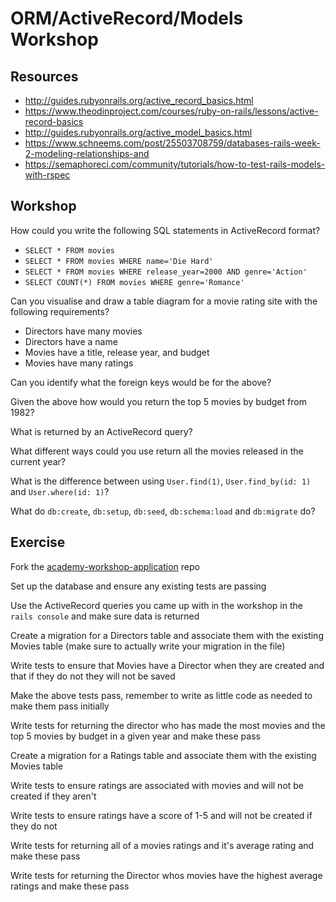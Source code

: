 # ORM/ActiveRecord/Models Workshop

## Resources

- http://guides.rubyonrails.org/active_record_basics.html
- https://www.theodinproject.com/courses/ruby-on-rails/lessons/active-record-basics
- http://guides.rubyonrails.org/active_model_basics.html
- https://www.schneems.com/post/25503708759/databases-rails-week-2-modeling-relationships-and
- https://semaphoreci.com/community/tutorials/how-to-test-rails-models-with-rspec

## Workshop

How could you write the following SQL statements in ActiveRecord format?
- `SELECT * FROM movies`
- `SELECT * FROM movies WHERE name='Die Hard'`
- `SELECT * FROM movies WHERE release_year=2000 AND genre='Action'`
- `SELECT COUNT(*) FROM movies WHERE genre='Romance'`

Can you visualise and draw a table diagram for a movie rating site with the following requirements?
- Directors have many movies
- Directors have a name
- Movies have a title, release year, and budget
- Movies have many ratings

Can you identify what the foreign keys would be for the above?

Given the above how would you return the top 5 movies by budget from 1982?

What is returned by an ActiveRecord query?

What different ways could you use return all the movies released in the current year?

What is the difference between using `User.find(1)`, `User.find_by(id: 1)` and `User.where(id: 1)`?

What do `db:create`, `db:setup`, `db:seed`, `db:schema:load` and `db:migrate` do?

## Exercise

Fork the [academy-workshop-application](https://github.com/madetech/academy-workshop-application) repo

Set up the database and ensure any existing tests are passing

Use the ActiveRecord queries you came up with in the workshop in the `rails console` and make sure data is returned

Create a migration for a Directors table and associate them with the existing Movies table (make sure to actually write your migration in the file)

Write tests to ensure that Movies have a Director when they are created and that if they do not they will not be saved

Make the above tests pass, remember to write as little code as needed to make them pass initially

Write tests for returning the director who has made the most movies and the top 5 movies by budget in a given year and make these pass

Create a migration for a Ratings table and associate them with the existing Movies table

Write tests to ensure ratings are associated with movies and will not be created if they aren't

Write tests to ensure ratings have a score of 1-5 and will not be created if they do not

Write tests for returning all of a movies ratings and it's average rating and make these pass

Write tests for returning the Director whos movies have the highest average ratings and make these pass
